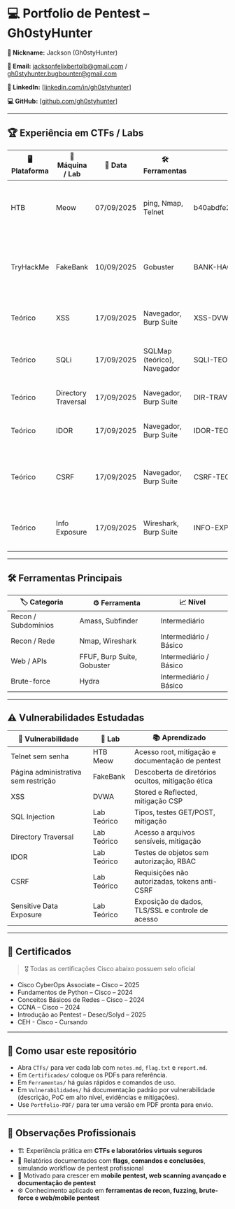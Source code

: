 # 💻 Portfolio de Pentest – Gh0styHunter

**👤 Nickname:** Jackson (Gh0styHunter)

**📧 Email:** jacksonfelixbertolb@gmail.com / gh0styhunter.bugbounter@gmail.com

**🔗 LinkedIn:** [[linkedin.com/in/gh0styhunter](https://www.linkedin.com/in/gh0sty-hunter-b2a2b3382/)]

**💻 GitHub:** [[github.com/gh0styhunter](https://github.com/Gh0styHunter/meu-portfolio)]

---

## 🏆 Experiência em CTFs / Labs

| 🖥 Plataforma | 🔹 Máquina / Lab | 📅 Data | 🛠 Ferramentas | 🏅 Flag | 📚 Aprendizado |
|--------------|----------------|--------|---------------|--------|----------------|
| HTB | Meow | 07/09/2025 | ping, Nmap, Telnet | b40abdfe23665f766f9c61ecba8a4c19 | Recon de rede, exploração Telnet sem senha, documentação de pentest |
| TryHackMe | FakeBank | 10/09/2025 | Gobuster | BANK-HACKED | Descoberta de diretórios ocultos, exploração de página administrativa, mitigação ética |
| Teórico | XSS | 17/09/2025 | Navegador, Burp Suite | XSS-DVWA | Conceitos de Stored/Reflected XSS, mitigação e análise segura |
| Teórico | SQLi | 17/09/2025 | SQLMap (teórico), Navegador | SQLI-TEORICO | Conceitos de SQL Injection, tipos e mitigação segura |
| Teórico | Directory Traversal | 17/09/2025 | Navegador, Burp Suite | DIR-TRAV-TEORICO | Exploração de paths e mitigação |
| Teórico | IDOR | 17/09/2025 | Navegador, Burp Suite | IDOR-TEORICO | Exploração de objetos sem autorização, RBAC |
| Teórico | CSRF | 17/09/2025 | Navegador, Burp Suite | CSRF-TEORICO | Requisições maliciosas em usuário autenticado, mitigação segura |
| Teórico | Info Exposure | 17/09/2025 | Wireshark, Burp Suite | INFO-EXPOSURE-TEORICO | Análise de exposição de dados sensíveis, criptografia e mitigação |
---

## 🛠 Ferramentas Principais

| 🏷 Categoria | ⚙️ Ferramenta | 📈 Nível |
|-------------|---------------|---------|
| Recon / Subdomínios | Amass, Subfinder | Intermediário |
| Recon / Rede | Nmap, Wireshark | Intermediário / Básico |
| Web / APIs | FFUF, Burp Suite, Gobuster | Intermediário / Básico |
| Brute-force | Hydra | Intermediário / Básico |

---

## ⚠️ Vulnerabilidades Estudadas

| 🔹 Vulnerabilidade | 📂 Lab | 📚 Aprendizado |
|------------------|-------|----------------|
| Telnet sem senha | HTB Meow | Acesso root, mitigação e documentação de pentest |
| Página administrativa sem restrição | FakeBank | Descoberta de diretórios ocultos, mitigação ética |
| XSS | DVWA | Stored e Reflected, mitigação CSP |
| SQL Injection | Lab Teórico | Tipos, testes GET/POST, mitigação |
| Directory Traversal | Lab Teórico | Acesso a arquivos sensíveis, mitigação |
| IDOR | Lab Teórico | Testes de objetos sem autorização, RBAC |
| CSRF | Lab Teórico | Requisições não autorizadas, tokens anti-CSRF |
| Sensitive Data Exposure | Lab Teórico | Exposição de dados, TLS/SSL e controle de acesso |

---

## 📜 Certificados

> 🎖 Todas as certificações Cisco abaixo possuem selo oficial

- Cisco CyberOps Associate – Cisco – 2025  
- Fundamentos de Python – Cisco – 2024  
- Conceitos Básicos de Redes – Cisco – 2024  
- CCNA – Cisco – 2024  
- Introdução ao Pentest – Desec/Solyd – 2025
- CEH - Cisco - Cursando

---

## 📌 Como usar este repositório

- Abra `CTFs/` para ver cada lab com `notes.md`, `flag.txt` e `report.md`.
- Em `Certificados/` coloque os PDFs para referência.  
- Em `Ferramentas/` há guias rápidos e comandos de uso.  
- Em `Vulnerabilidades/` há documentação padrão por vulnerabilidade (descrição, PoC em alto nível, evidências e mitigações).  
- Use `Portfolio-PDF/` para ter uma versão em PDF pronta para envio.

---

## 📄 Observações Profissionais

- 🏗 Experiência prática em **CTFs e laboratórios virtuais seguros**  
- 📑 Relatórios documentados com **flags, comandos e conclusões**, simulando workflow de pentest profissional  
- 🚀 Motivado para crescer em **mobile pentest, web scanning avançado e documentação de pentest**  
- ⚙️ Conhecimento aplicado em **ferramentas de recon, fuzzing, brute-force e web/mobile pentest**


